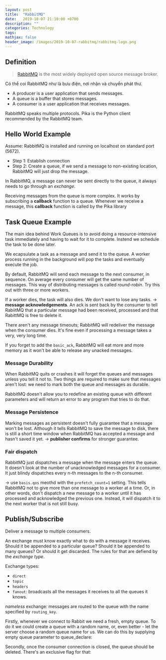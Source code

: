 ```yaml
---
layout: post
title:  "RabbitMQ"
date:   2019-10-07 21:10:00 +0700
description: ""
categories: Technology
tags: 
mathjax: false
header_image: /images/2019-10-07-rabbitmq/rabbitmq-logo.png
---
```


## Definition
> [RabbitMQ](https://www.rabbitmq.com/install-debian.html#apt) is the most widely deployed open source message broker.

Có thể coi RabbitMQ như là bưu điện, nơi nhận và chuyển phát thư.

- A producer is a user application that sends messages.
- A queue is a buffer that stores messages.
- A consumer is a user application that receives messages.

RabbitMQ speaks multiple protocols. Pika is the Python client recommended by the RabbitMQ team.

## Hello World Example
Assume: RabbitMQ is installed and running on localhost on standard port (5672).


- Step 1: Establish connection
- Step 2: Create a queue, if we send a message to non-existing location, RabbitMQ will just drop the message.

In RabbitMQ, a message can never be sent directly to the queue, it always needs to go through an *exchange*.

Receiving messages from the queue is more complex. It works by subscribing a **callback** function to a queue. Whenever we receive a message, this **callback** function is called by the Pika library

## Task Queue Example
The main idea behind Work Queues is to avoid doing a resource-intensive task immediately and having to wait for it to complete. Instend we schedule the task to be done later.

We ecapsulate a task as a message and send it to the queue. A worker process running in the background will pop the tasks and eventually execute the job.

By default, RabbitMQ will send each message to the next consumer, in sequence. On average every consumer will get the same number of messages. This way of distributing messages is called *round-robin*. Try this out with three or more workers.

If a worker dies, the task will also dies. We don't want to lose any tasks. -> **message acknowledgements**. An ack is sent back by the consumer to tell RabiitMQ that a particular message had been received, processed and that RabittMQ is free to delete it.

There aren't any message timeouts; RabbitMQ will redeliver the message when the consumer dies. It's fine even if processing a message takes a very, very long time.

If you forget to add the `basic_ack`, RabbitMQ will eat more and more memory as it won't be able to release any unacked messages.

### Message Durability
When RabbitMQ quits or crashes it will forget the queues and messages unless you tell it not to. Two things are required to make sure that messages aren't lost: we need to mark both the queue and messages as durable.

RabbitMQ doesn't allow you to redefine an existing queue with different parameters and will return an error to any program that tries to do that.

### Message Persistence
Marking messages as persistent doesn't fully guarantee that a message won't be lost. Although it tells RabbitMQ to save the message to disk, there is still a short time window when RabbitMQ has accepted a message and hasn't saved it yet. -> **publisher confirms** for stronger guarantee.

### Fair dispatch
RabbitMQ just dispatches a message when the message enters the queue. It doesn't look at the number of unacknowledged messages for a consumer. It just blindy dispatches every n-th messages to the n-th consumer.

-> use `basis.qos` meothd with the `prefetch_count=1` setting. This tells RabbitMQ not to give more than one message to a worker at a time. Or, in other words, don't dispatch a new message to a worker until it has processed and acknowledged the previous one. Instead, it will dispatch it to the next worker that is not still busy.


## Publish/Subscribe
Deliver a message to multiple consumers.

An exchange must know exactly what to do with a message it receives. Should it be appended to a particular queue? Should it be appended to many queues? Or should it get discarded. The rules for that are defiend by the *exchange type*.

Exchange types:
- `direct`
- `topic`
- `headers`
- `fanout`: broadcasts all the messages it receives to all the queues it knows.

*nameless* exchange: messages are routed to the queue with the name specified by `routing_key`.


Firstly, whenever we connect to Rabbit we need a fresh, empty queue. To do it we could create a queue with a random name, or, even better - let the server choose a random queue name for us. We can do this by supplying empty queue parameter to queue_declare:

Secondly, once the consumer connection is closed, the queue should be deleted. There's an exclusive flag for that:
